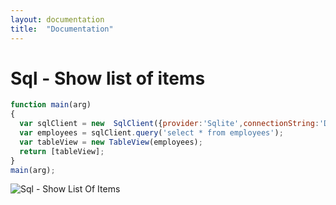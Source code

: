 ```yaml
---
layout: documentation
title:  "Documentation"
---
```


# Sql - Show list of items

```javascript
function main(arg)
{
  var sqlClient = new  SqlClient({provider:'Sqlite',connectionString:'Data Source=chinook.db;'});
  var employees = sqlClient.query('select * from employees');
  var tableView = new TableView(employees);
  return [tableView];
}
main(arg);
```
![Sql - Show List Of Items](images/Sql_ShowListOfItems.PNG)
